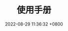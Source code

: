 ---
layout: post
title:  使用手册
date:   2022-08-29 11:36:32 +0800
categories: game,pullEgg 
published : false
---
